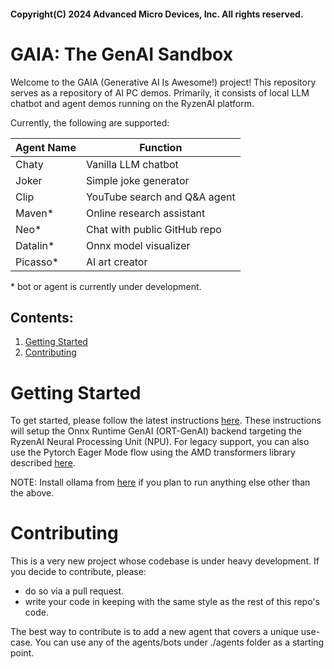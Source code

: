 #### Copyright(C) 2024 Advanced Micro Devices, Inc. All rights reserved.

# GAIA: The GenAI Sandbox

Welcome to the GAIA (Generative AI Is Awesome!) project! This repository serves as a repository of AI PC demos. Primarily, it consists of local LLM chatbot and agent demos running on the RyzenAI platform.

Currently, the following are supported:

| Agent Name | Function                     |
| ---------- | ---------------------------- |
|   Chaty    | Vanilla LLM chatbot          |
|   Joker    | Simple joke generator        |
|   Clip     | YouTube search and Q&A agent |
|   Maven*   | Online research assistant    |
|    Neo*    | Chat with public GitHub repo |
|  Datalin*  | Onnx model visualizer        |
|  Picasso*  | AI art creator               |

\* bot or agent is currently under development.

## Contents:
1. [Getting Started](#getting-started)
1. [Contributing](#contributing)

# Getting Started
To get started, please follow the latest instructions [here](./docs/ort_genai.md). These instructions will setup the Onnx Runtime GenAI (ORT-GenAI) backend targeting the RyzenAI Neural Processing Unit (NPU). For legacy support, you can also use the Pytorch Eager Mode flow using the AMD transformers library described [here](./docs/ryzenai_npu.md).

NOTE: Install ollama from [here](https://ollama.com/download) if you plan to run anything else other than the above.

# Contributing
This is a very new project whose codebase is under heavy development.  If you decide to contribute, please:
- do so via a pull request.
- write your code in keeping with the same style as the rest of this repo's code.

The best way to contribute is to add a new agent that covers a unique use-case. You can use any of the agents/bots under ./agents folder as a starting point.